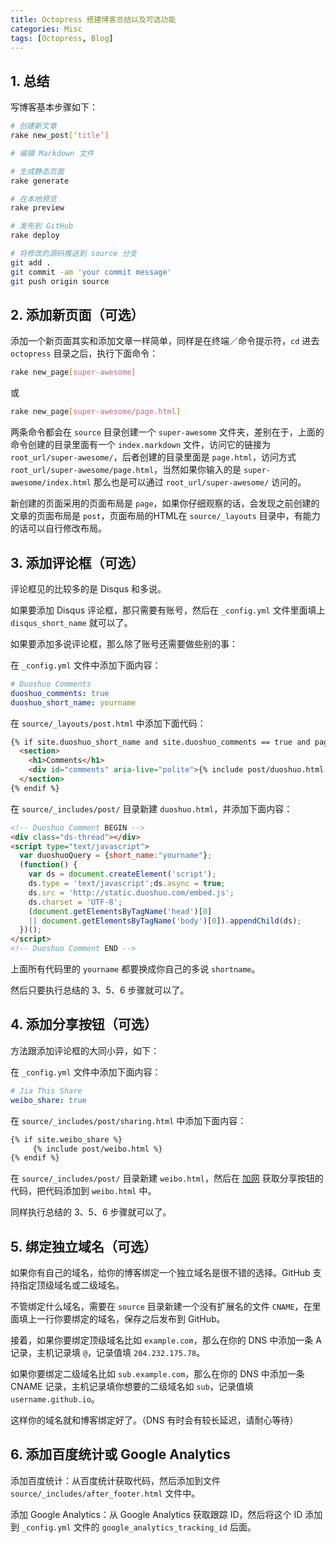 ```yaml
---
title: Octopress 搭建博客总结以及可选功能
categories: Misc
tags: [Octopress, Blog]
---
```


## 1. 总结

写博客基本步骤如下：

```sh
# 创建新文章
rake new_post[‘title’]

# 编辑 Markdown 文件

# 生成静态页面
rake generate

# 在本地预览
rake preview

# 发布到 GitHub
rake deploy

# 将修改的源码推送到 source 分支
git add .
git commit -am 'your commit message'
git push origin source
```

## 2. 添加新页面（可选）

添加一个新页面其实和添加文章一样简单，同样是在终端／命令提示符，`cd` 进去 `octopress` 目录之后，执行下面命令：

```sh
rake new_page[super-awesome]
```

或

```sh
rake new_page[super-awesome/page.html]
```

两条命令都会在 `source` 目录创建一个 `super-awesome` 文件夹，差别在于，上面的命令创建的目录里面有一个 `index.markdown` 文件，访问它的链接为 `root_url/super-awesome/`，后者创建的目录里面是 `page.html`，访问方式 `root_url/super-awesome/page.html`，当然如果你输入的是 `super-awesome/index.html` 那么也是可以通过 `root_url/super-awesome/` 访问的。

新创建的页面采用的页面布局是 `page`，如果你仔细观察的话，会发现之前创建的文章的页面布局是 `post`，页面布局的HTML在 `source/_layouts` 目录中，有能力的话可以自行修改布局。

<!-- more -->

## 3. 添加评论框（可选）

评论框见的比较多的是 Disqus 和多说。

如果要添加 Disqus 评论框，那只需要有账号，然后在 `_config.yml` 文件里面填上 `disqus_short_name` 就可以了。

如果要添加多说评论框，那么除了账号还需要做些别的事：

在 `_config.yml` 文件中添加下面内容：

```yaml
# Duoshuo Comments
duoshuo_comments: true
duoshuo_short_name: yourname
```

在 `source/_layouts/post.html` 中添加下面代码：

```html
{% if site.duoshuo_short_name and site.duoshuo_comments == true and page.comments == true %}
  <section>
    <h1>Comments</h1>
    <div id="comments" aria-live="polite">{% include post/duoshuo.html %}</div>
  </section>
{% endif %}
```

在 `source/_includes/post/` 目录新建 `duoshuo.html`，并添加下面内容：

```html
<!-- Duoshuo Comment BEGIN -->
<div class="ds-thread"></div>
<script type="text/javascript">
  var duoshuoQuery = {short_name:"yourname"};
  (function() {
    var ds = document.createElement('script');
    ds.type = 'text/javascript';ds.async = true;
    ds.src = 'http://static.duoshuo.com/embed.js';
    ds.charset = 'UTF-8';
    (document.getElementsByTagName('head')[0]
    || document.getElementsByTagName('body')[0]).appendChild(ds);
  })();
</script>
<!-- Duoshuo Comment END -->
```

上面所有代码里的 `yourname` 都要换成你自己的多说 `shortname`。

然后只要执行总结的 3、5、6 步骤就可以了。

## 4. 添加分享按钮（可选）

方法跟添加评论框的大同小异，如下：

在 `_config.yml` 文件中添加下面内容：

```yaml
# Jia This Share
weibo_share: true
```

在 `source/_includes/post/sharing.html` 中添加下面内容：

```html
{% if site.weibo_share %}
     {% include post/weibo.html %}
{% endif %}
```

在 `source/_includes/post/` 目录新建 `weibo.html`，然后在 [加网](http://www.jiathis.com/) 获取分享按钮的代码，把代码添加到 `weibo.html` 中。

同样执行总结的 3、5、6 步骤就可以了。

## 5. 绑定独立域名（可选）

如果你有自己的域名，给你的博客绑定一个独立域名是很不错的选择。GitHub 支持指定顶级域名或二级域名。

不管绑定什么域名，需要在 `source` 目录新建一个没有扩展名的文件 `CNAME`，在里面填上一行你要绑定的域名，保存之后发布到 GitHub。

接着，如果你要绑定顶级域名比如 `example.com`，那么在你的 DNS 中添加一条 A 记录，主机记录填 `@`，记录值填 `204.232.175.78`。

如果你要绑定二级域名比如 `sub.example.com`，那么在你的 DNS 中添加一条 CNAME 记录，主机记录填你想要的二级域名如 `sub`，记录值填 `username.github.io`。

这样你的域名就和博客绑定好了。（DNS 有时会有较长延迟，请耐心等待）

## 6. 添加百度统计或 Google Analytics

添加百度统计：从百度统计获取代码，然后添加到文件 `source/_includes/after_footer.html` 文件中。

添加 Google Analytics：从 Google Analytics 获取跟踪 ID，然后将这个 ID 添加到 `_config.yml` 文件的 `google_analytics_tracking_id` 后面。
